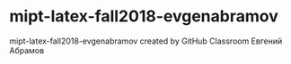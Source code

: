# mipt-latex-fall2018-evgenabramov
mipt-latex-fall2018-evgenabramov created by GitHub Classroom
Евгений Абрамов

